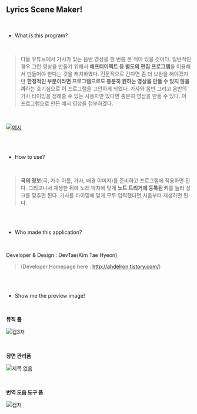 ## Lyrics Scene Maker!

<br/>

* What is this program?

<br/>

 > 다들 유튜브에서 가사가 있는 음반 영상을 한 번쯤 본 적이 있을 것이다. 일반적인 경우 그런 영상을 만들기 위해서 **애프터이펙트 등 별도의 편집 프로그램**을 이용해서 만들어야 한다는 것을 캐치하였다. 전문적으로 간다면 좀 더 보완을 해야겠지만 **한정적인 부분이라면 프로그램으로도 충분히 원하는 영상을 만들 수 있지 않을까**하는 호기심으로 이 프로그램을 고안하게 되었다. 가사와 음반 그리고 음반의 가사 타이밍을 정해줄 수 있는 사용자만 있다면 충분히 영상을 만들 수 있다. 이 프로그램으로 만든 예시 영상을 첨부하겠다.

<br/>

[![예시](https://i.ytimg.com/vi/-YFasrx02Us/hqdefault.jpg?sqp=-oaymwEcCPYBEIoBSFXyq4qpAw4IARUAAIhCGAFwAcABBg==&rs=AOn4CLCAyaSJ7o96lN6QMu9wkdPutgsbcQ)](https://youtu.be/-YFasrx02Us)

<br/>
<br/>

* How to use?

<br/>

 > **곡의 정보**(곡, 가수 이름, 가사, 배경 이미지)를 준비하고 프로그램에 적용하면 된다. 그리고나서 재생한 뒤에 노래 박자에 맞게 **노트 트리거에 등록된 키**를 눌러 싱크를 맞추면 된다. 가사를 타이밍에 맞게 모두 입력했다면 처음부터 재생하면 된다.

<br/>
<br/>

* Who made this application?

<br/>

Developer & Design : DevTae(Kim Tae Hyeon)

 > (Developer Homepage here : http://ahdelron.tistory.com/)

<br/>
<br/>

* Show me the preview image!

<br/>

**뮤직 폼**
<br/>

![캡3처](https://user-images.githubusercontent.com/55177359/76708440-27b29300-673a-11ea-8077-4c6a65ee2422.PNG)

<br/>

**장면 관리폼**
<br/>

![제목 없음](https://user-images.githubusercontent.com/55177359/149609198-4c944122-2036-474a-a10f-d911ed2d0ec3.png)

<br/>

**번역 도움 도구 폼**
<br/>

![캡처](https://user-images.githubusercontent.com/55177359/77083846-79606380-6a41-11ea-9011-565eb8c459cc.PNG)
